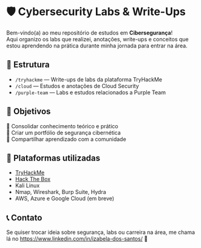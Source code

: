 # 🛡️ Cybersecurity Labs & Write-Ups

Bem-vindo(a) ao meu repositório de estudos em **Cibersegurança**!  
Aqui organizo os labs que realizei, anotações, write-ups e conceitos que estou aprendendo na prática durante minha jornada para entrar na área.

## 📂 Estrutura

- `/tryhackme` — Write-ups de labs da plataforma TryHackMe
- `/cloud` — Estudos e anotações de Cloud Security
- `/purple-team` — Labs e estudos relacionados a Purple Team

## 🎯 Objetivos

📌 Consolidar conhecimento teórico e prático  
📌 Criar um portfólio de segurança cibernética  
📌 Compartilhar aprendizado com a comunidade  

## 📎 Plataformas utilizadas

- [TryHackMe](https://tryhackme.com)
- [Hack The Box](https://www.hackthebox.com/)
- Kali Linux
- Nmap, Wireshark, Burp Suite, Hydra
- AWS, Azure e Google Cloud (em breve)

## 📞 Contato

Se quiser trocar ideia sobre segurança, labs ou carreira na área, me chama lá no https://www.linkedin.com/in/izabela-dos-santos/ 🚀
 

